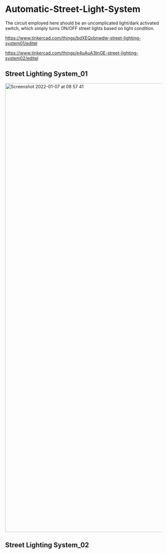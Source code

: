# Automatic-Street-Light-System
The circuit employed here should be an uncomplicated light/dark activated switch, which simply turns ON/OFF street lights based on light condition.


https://www.tinkercad.com/things/bdXEQxbnwdw-street-lighting-system01/editel

https://www.tinkercad.com/things/e4uAuA3tnGE-street-lighting-system02/editel

<h2>Street Lighting System_01</h2>

<img width="1440" alt="Screenshot 2022-01-07 at 08 57 41" src="https://user-images.githubusercontent.com/76505825/148486651-8dacacc1-a8d3-48dd-8184-ae53a86e8f06.png">

<h2>Street Lighting System_02</h2>
